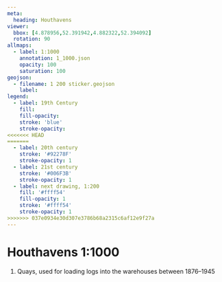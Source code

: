 ```yaml
---
meta:
  heading: Houthavens
viewer:
  bbox: [4.878956,52.391942,4.882322,52.394092]
  rotation: 90
allmaps:
  - label: 1:1000
    annotation: 1_1000.json
    opacity: 100
    saturation: 100
geojson:
  - filename: 1 200 sticker.geojson
    label: 
legend:
  - label: 19th Century
    fill:
    fill-opacity:
    stroke: 'blue'
    stroke-opacity:
<<<<<<< HEAD
=======
  - label: 20th century
    stroke: '#92278F'
    stroke-opacity: 1
  - label: 21st century
    stroke: '#006F3B'
    stroke-opacity: 1
  - label: next drawing, 1:200
    fill: '#ffff54'
    fill-opacity: 1
    stroke: '#ffff54'
    stroke-opacity: 1
>>>>>>> 037e0934e30d307e3786b68a2315c6af12e9f27a
---
```

# Houthavens 1:1000
1. Quays, used for loading logs into the warehouses between 1876–1945